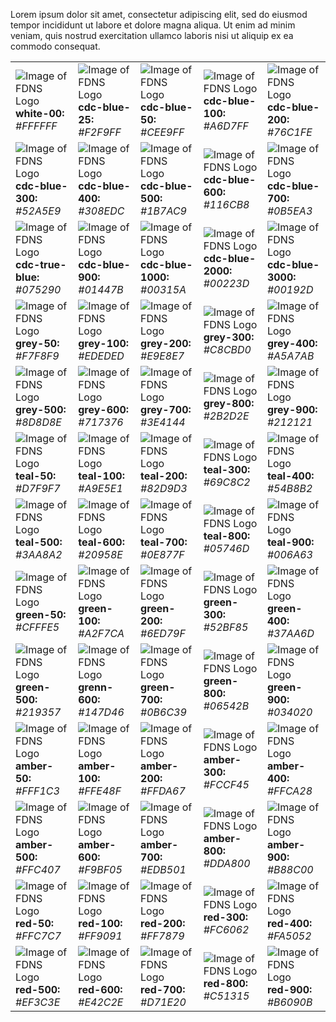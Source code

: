 Lorem ipsum dolor sit amet, consectetur adipiscing elit, sed do eiusmod tempor incididunt ut labore et dolore magna aliqua. Ut enim ad minim veniam, quis nostrud exercitation ullamco laboris nisi ut aliquip ex ea commodo consequat. 

|   |   |   |   |   |
|---|---|---|---|---|
|![Image of FDNS Logo](img/colors/white-00.svg) __white-00:__ *#FFFFFF* |![Image of FDNS Logo](img/colors/cdc-blue-25.svg) __cdc-blue-25:__ *#F2F9FF* |![Image of FDNS Logo](img/colors/cdc-blue-50.svg) __cdc-blue-50:__ *#CEE9FF* |![Image of FDNS Logo](img/colors/cdc-blue-100.svg) __cdc-blue-100:__ *#A6D7FF* |![Image of FDNS Logo](img/colors/cdc-blue-200.svg) __cdc-blue-200:__ *#76C1FE* |
|![Image of FDNS Logo](img/colors/cdc-blue-300.svg) __cdc-blue-300:__ *#52A5E9* |![Image of FDNS Logo](img/colors/cdc-blue-400.svg) __cdc-blue-400:__ *#308EDC* |![Image of FDNS Logo](img/colors/cdc-blue-500.svg) __cdc-blue-500:__ *#1B7AC9* |![Image of FDNS Logo](img/colors/cdc-blue-600.svg) __cdc-blue-600:__ *#116CB8* |![Image of FDNS Logo](img/colors/cdc-blue-700.svg) __cdc-blue-700:__ *#0B5EA3* |
|![Image of FDNS Logo](img/colors/cdc-true-blue.svg) __cdc-true-blue:__ *#075290* |![Image of FDNS Logo](img/colors/cdc-blue-900.svg) __cdc-blue-900:__ *#01447B* |![Image of FDNS Logo](img/colors/cdc-blue-1000.svg) __cdc-blue-1000:__ *#00315A* |![Image of FDNS Logo](img/colors/cdc-blue-2000.svg) __cdc-blue-2000:__ *#00223D* |![Image of FDNS Logo](img/colors/cdc-blue-3000.svg) __cdc-blue-3000:__ *#00192D* |
|![Image of FDNS Logo](img/colors/grey-50.svg) __grey-50:__ *#F7F8F9* |![Image of FDNS Logo](img/colors/grey-100.svg) __grey-100:__ *#EDEDED* |![Image of FDNS Logo](img/colors/grey-200.svg) __grey-200:__ *#E9E8E7* |![Image of FDNS Logo](img/colors/grey-300.svg) __grey-300:__ *#C8CBD0* |![Image of FDNS Logo](img/colors/grey-400.svg) __grey-400:__ *#A5A7AB* |
|![Image of FDNS Logo](img/colors/grey-500.svg) __grey-500:__ *#8D8D8E* |![Image of FDNS Logo](img/colors/grey-600.svg) __grey-600:__ *#717376* |![Image of FDNS Logo](img/colors/grey-700.svg) __grey-700:__ *#3E4144* |![Image of FDNS Logo](img/colors/grey-800.svg) __grey-800:__ *#2B2D2E* |![Image of FDNS Logo](img/colors/grey-900.svg) __grey-900:__ *#212121* |
|![Image of FDNS Logo](img/colors/teal-50.svg) __teal-50:__ *#D7F9F7* |![Image of FDNS Logo](img/colors/teal-100.svg) __teal-100:__ *#A9E5E1* |![Image of FDNS Logo](img/colors/teal-200.svg) __teal-200:__ *#82D9D3* |![Image of FDNS Logo](img/colors/teal-300.svg) __teal-300:__ *#69C8C2* |![Image of FDNS Logo](img/colors/teal-400.svg) __teal-400:__ *#54B8B2* |
|![Image of FDNS Logo](img/colors/teal-500.svg) __teal-500:__ *#3AA8A2* |![Image of FDNS Logo](img/colors/teal-600.svg) __teal-600:__ *#20958E* |![Image of FDNS Logo](img/colors/teal-700.svg) __teal-700:__ *#0E877F* |![Image of FDNS Logo](img/colors/teal-800.svg) __teal-800:__ *#05746D* |![Image of FDNS Logo](img/colors/teal-900.svg) __teal-900:__ *#006A63* |
|![Image of FDNS Logo](img/colors/green-50.svg) __green-50:__ *#CFFFE5* |![Image of FDNS Logo](img/colors/green-100.svg) __green-100:__ *#A2F7CA* |![Image of FDNS Logo](img/colors/green-200.svg) __green-200:__ *#6ED79F* |![Image of FDNS Logo](img/colors/green-300.svg) __green-300:__ *#52BF85* |![Image of FDNS Logo](img/colors/green-400.svg) __green-400:__ *#37AA6D* |
|![Image of FDNS Logo](img/colors/green-500.svg) __green-500:__ *#219357* |![Image of FDNS Logo](img/colors/green-600.svg) __grenn-600:__ *#147D46* |![Image of FDNS Logo](img/colors/green-700.svg) __green-700:__ *#0B6C39* |![Image of FDNS Logo](img/colors/green-800.svg) __green-800:__ *#06542B* |![Image of FDNS Logo](img/colors/green-900.svg) __green-900:__ *#034020* |
|![Image of FDNS Logo](img/colors/amber-50.svg) __amber-50:__ *#FFF1C3* |![Image of FDNS Logo](img/colors/amber-100.svg) __amber-100:__ *#FFE48F* |![Image of FDNS Logo](img/colors/amber-200.svg) __amber-200:__ *#FFDA67* |![Image of FDNS Logo](img/colors/amber-300.svg) __amber-300:__ *#FCCF45* |![Image of FDNS Logo](img/colors/amber-400.svg) __amber-400:__ *#FFCA28* |
|![Image of FDNS Logo](img/colors/amber-500.svg) __amber-500:__ *#FFC407* |![Image of FDNS Logo](img/colors/amber-600.svg) __amber-600:__ *#F9BF05* |![Image of FDNS Logo](img/colors/amber-700.svg) __amber-700:__ *#EDB501* |![Image of FDNS Logo](img/colors/amber-800.svg) __amber-800:__ *#DDA800* |![Image of FDNS Logo](img/colors/amber-900.svg) __amber-900:__ *#B88C00* |
|![Image of FDNS Logo](img/colors/red-50.svg) __red-50:__ *#FFC7C7* |![Image of FDNS Logo](img/colors/red-100.svg) __red-100:__ *#FF9091* |![Image of FDNS Logo](img/colors/red-200.svg) __red-200:__ *#FF7879* |![Image of FDNS Logo](img/colors/red-300.svg) __red-300:__ *#FC6062* |![Image of FDNS Logo](img/colors/red-400.svg) __red-400:__ *#FA5052* |
|![Image of FDNS Logo](img/colors/red-500.svg) __red-500:__ *#EF3C3E* |![Image of FDNS Logo](img/colors/red-600.svg) __red-600:__ *#E42C2E* |![Image of FDNS Logo](img/colors/red-700.svg) __red-700:__ *#D71E20* |![Image of FDNS Logo](img/colors/red-800.svg) __red-800:__ *#C51315* |![Image of FDNS Logo](img/colors/red-900.svg) __red-900:__ *#B6090B* |